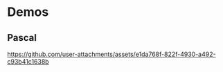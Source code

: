 # Demos

## Pascal

https://github.com/user-attachments/assets/e1da768f-822f-4930-a492-c93b41c1638b

